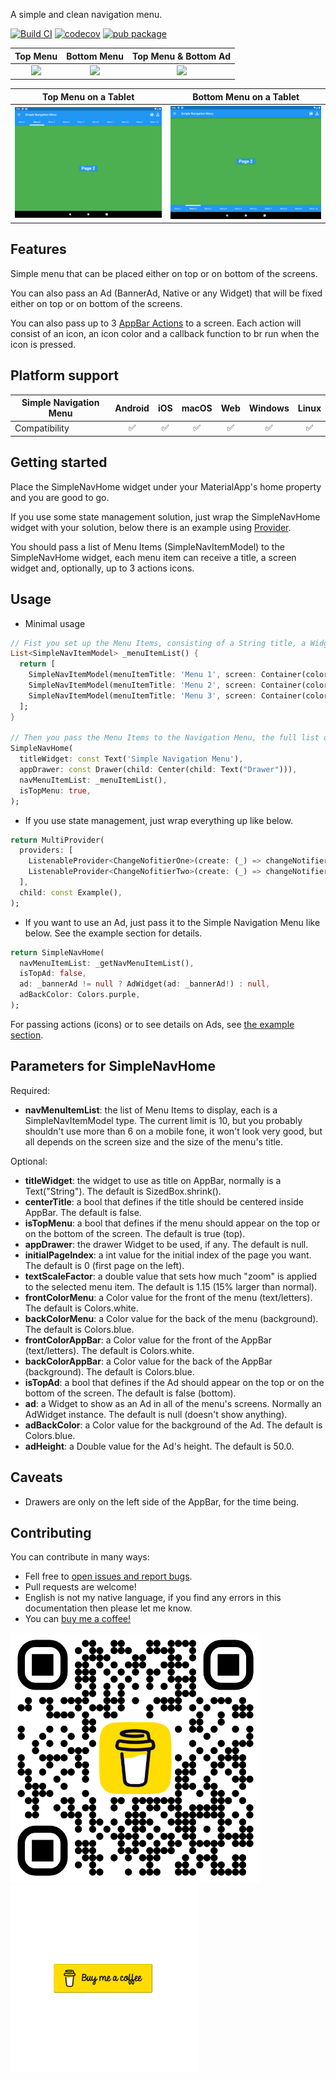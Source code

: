 A simple and clean navigation menu.  
  
[![Build CI](https://github.com/lopb/simple_navigation_menu/actions/workflows/build.yml/badge.svg?branch=master)](https://github.com/lopb/simple_navigation_menu/actions/workflows/build.yml?branch=master) [![codecov](https://codecov.io/gh/lopb/simple_navigation_menu/branch/master/graph/badge.svg)](https://app.codecov.io/gh/lopb/simple_navigation_menu/tree/master?displayType=list) [![pub package](https://img.shields.io/badge/license-MIT-purple.svg)](https://opensource.org/licenses/MIT)
  
| Top Menu | Bottom Menu | Top Menu & Bottom Ad |
|:--------:|:-----------:|:--------------------:|
| [![](https://github.com/lopb/simple_navigation_menu/raw/master/example/assets/top_blue.gif)](https://github.com/lopb/simple_navigation_menu/raw/master/example/lib/main.dart) | [![](https://github.com/lopb/simple_navigation_menu/raw/master/example/assets/bottom_purple.gif)](https://github.com/lopb/simple_navigation_menu/raw/master/example/lib/main.dart) | [![](https://github.com/lopb/simple_navigation_menu/raw/master/example/assets/top_blue_ad.gif)](https://github.com/lopb/simple_navigation_menu/raw/master/example/lib/main.dart) |
  
| Top Menu on a Tablet | Bottom Menu on a Tablet |
|:--------------------:|:-----------------------:|
| [![](https://github.com/lopb/simple_navigation_menu/raw/master/example/assets/top_blue_tablet.png)](https://github.com/lopb/simple_navigation_menu/raw/master/example/lib/main.dart) | [![](https://github.com/lopb/simple_navigation_menu/raw/master/example/assets/bottom_blue_tablet.png)](https://github.com/lopb/simple_navigation_menu/raw/master/example/lib/main.dart) |
  
## Features

Simple menu that can be placed either on top or on bottom of the screens.  
  
You can also pass an Ad (BannerAd, Native or any Widget) that will be fixed either on top or on bottom of the screens.  
  
You can also pass up to 3 [AppBar Actions](https://api.flutter.dev/flutter/material/AppBar/actions.html) to a screen. Each action will consist of an icon, an icon color and a callback function to br run when the icon is pressed.  
  
## Platform support

| Simple Navigation Menu | Android | iOS | macOS | Web | Windows | Linux |
| ---------------------- | :-----: | :-: | :---: | :-: | :-----: | :---: |
| Compatibility          |   ✅   |  ✅  |  ✅  | ✅ |   ✅   |  ✅  |
  
## Getting started

Place the SimpleNavHome widget under your MaterialApp's home property and you are good to go.  
  
If you use some state management solution, just wrap the SimpleNavHome widget with your solution, below there is an example using [Provider](https://pub.dev/packages/provider).  
  
You should pass a list of Menu Items (SimpleNavItemModel) to the SimpleNavHome widget, each menu item can receive a title, a screen widget and, optionally, up to 3 actions icons.  
  
## Usage
  
- Minimal usage
```dart
// Fist you set up the Menu Items, consisting of a String title, a Widget screen and, optionally, up to 3 actions icons.
List<SimpleNavItemModel> _menuItemList() {
  return [
    SimpleNavItemModel(menuItemTitle: 'Menu 1', screen: Container(color: Colors.amber)),
    SimpleNavItemModel(menuItemTitle: 'Menu 2', screen: Container(color: Colors.brown)),
    SimpleNavItemModel(menuItemTitle: 'Menu 3', screen: Container(color: Colors.green)),
  ];
}

// Then you pass the Menu Items to the Navigation Menu, the full list of available parameters are in the examples.
SimpleNavHome(
  titleWidget: const Text('Simple Navigation Menu'),
  appDrawer: const Drawer(child: Center(child: Text("Drawer"))),
  navMenuItemList: _menuItemList(),
  isTopMenu: true,
);
```
  
- If you use state management, just wrap everything up like below.
```dart
return MultiProvider(
  providers: [
    ListenableProvider<ChangeNofitierOne>(create: (_) => changeNotifierOne),
    ListenableProvider<ChangeNofitierTwo>(create: (_) => changeNotifierTwo),
  ],
  child: const Example(),
);
```
  
- If you want to use an Ad, just pass it to the Simple Navigation Menu like below. See the example section for details.
```dart
return SimpleNavHome(
  navMenuItemList: _getNavMenuItemList(),
  isTopAd: false,
  ad: _bannerAd != null ? AdWidget(ad: _bannerAd!) : null,
  adBackColor: Colors.purple,
);
```
  
For passing actions (icons) or to see details on Ads, see [the example section](https://pub.dev/packages/simple_navigation_menu/example).
  
## Parameters for SimpleNavHome
  
Required:

* **navMenuItemList**: the list of Menu Items to display, each is a SimpleNavItemModel type. The current limit is 10, but you probably shouldn't use more than 6 on a mobile fone, it won't look very good, but all depends on the screen size and the size of the menu's title.
  
Optional:
  
* **titleWidget**: the widget to use as title on AppBar, normally is a Text("String"). The default is SizedBox.shrink().
* **centerTitle**: a bool that defines if the title should be centered inside AppBar. The default is false.
* **isTopMenu**: a bool that defines if the menu should appear on the top or on the bottom of the screen. The default is true (top).
* **appDrawer**: the drawer Widget to be used, if any. The default is null.
* **initialPageIndex**: a int value for the initial index of the page you want. The default is 0 (first page on the left).
* **textScaleFactor**: a double value that sets how much "zoom" is applied to the selected menu item. The default is 1.15 (15% larger than normal).
* **frontColorMenu**: a Color value for the front of the menu (text/letters). The default is Colors.white.
* **backColorMenu**: a Color value for the back of the menu (background). The default is Colors.blue.
* **frontColorAppBar**: a Color value for the front of the AppBar (text/letters). The default is Colors.white.
* **backColorAppBar**: a Color value for the back of the AppBar (background). The default is Colors.blue.
* **isTopAd**: a bool that defines if the Ad should appear on the top or on the bottom of the screen. The default is false (bottom).
* **ad**: a Widget to show as an Ad in all of the menu's screens. Normally an AdWidget instance. The default is null (doesn't show anything).
* **adBackColor**: a Color value for the background of the Ad. The default is Colors.blue.
* **adHeight**: a Double value for the Ad's height. The default is 50.0.
  
## Caveats
  
* Drawers are only on the left side of the AppBar, for the time being.
  
## Contributing
  
You can contribute in many ways:
- Fell free to [open issues and report bugs](https://github.com/lopb/simple_navigation_menu/issues).
- Pull requests are welcome!
- English is not my native language, if you find any errors in this documentation then please let me know.
- You can <a href="https://www.buymeacoffee.com/luisbastos">buy me a coffee!</a>
  
<a href="https://www.buymeacoffee.com/luisbastos"><img src="https://github.com/lopb/simple_navigation_menu/raw/master/example/assets/coffee_qr.png" width=400 /></a><a href="https://www.buymeacoffee.com/luisbastos"><img src="https://github.com/lopb/simple_navigation_menu/raw/master/example/assets/coffee.gif" width=300 /></a>